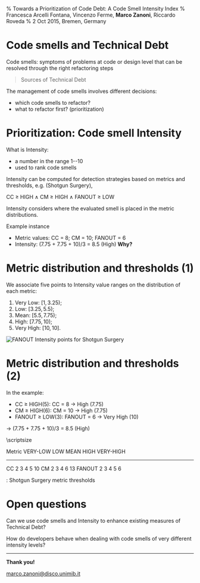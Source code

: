% Towards a Prioritization of Code Debt: A Code Smell Intensity Index
% Francesca Arcelli Fontana, Vincenzo Ferme, **Marco Zanoni**, Riccardo Roveda
% 2 Oct 2015, Bremen, Germany

# Code smells and Technical Debt

Code smells: symptoms of problems at code or design level that can be resolved through the right refactoring steps

> Sources of Technical Debt

The management of code smells involves different decisions:

* which code smells to refactor?
* what to refactor first? (prioritization)

# Prioritization: Code smell Intensity

What is Intensity:

- a number in the range 1--10
- used to rank code smells

Intensity can be computed for detection strategies based on metrics and thresholds, e.g. (Shotgun Surgery),

CC $\geq$ HIGH $\wedge$ CM $\geq$ HIGH $\wedge$ FANOUT $\geq$ LOW

Intensity considers where the evaluated smell is placed in the metric distributions.

Example instance

- Metric values: CC = 8; CM = 10; FANOUT = 6
- Intensity: (7.75 + 7.75 + 10)/3 = 8.5 (High) **Why?**


# Metric distribution and thresholds (1)

We associate five points to Intensity value ranges on the distribution of each metric:

1. Very Low: $[1, 3.25)$;
2. Low: $[3.25, 5.5)$;
3. Mean: $[5.5, 7.75)$;
4. High: $[7.75, 10)$;
5. Very High: $[10, 10]$.

![FANOUT Intensity points for Shotgun Surgery](img/intensity_resized.png)


# Metric distribution and thresholds (2)

In the example:

- CC $\geq$ HIGH(5): CC = 8 $\rightarrow$ High (7.75)
- CM $\geq$ HIGH(6): CM = 10 $\rightarrow$ High (7.75)
- FANOUT $\geq$ LOW(3): FANOUT = 6 $\rightarrow$ Very High (10)

$\rightarrow$ (7.75 + 7.75 + 10)/3 = 8.5 (High)

\scriptsize

Metric     VERY-LOW   LOW   MEAN   HIGH   VERY-HIGH
--------- ---------  ----  -----  -----  ----------
CC                2     3      4      5          10
CM                2     3      4      6          13
FANOUT            2     3      4      5           6

: Shotgun Surgery metric thresholds

# Open questions

Can we use code smells and Intensity to enhance existing measures of Technical Debt?

How do developers behave when dealing with code smells of very different intensity levels?

----

**Thank you!**

<marco.zanoni@disco.unimib.it>


